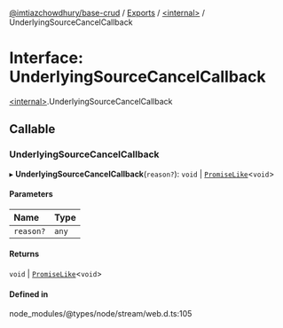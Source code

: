 [@imtiazchowdhury/base-crud](../README.md) / [Exports](../modules.md) / [\<internal\>](../modules/internal_.md) / UnderlyingSourceCancelCallback

# Interface: UnderlyingSourceCancelCallback

[\<internal\>](../modules/internal_.md).UnderlyingSourceCancelCallback

## Callable

### UnderlyingSourceCancelCallback

▸ **UnderlyingSourceCancelCallback**(`reason?`): `void` \| [`PromiseLike`](internal_.PromiseLike.md)\<`void`\>

#### Parameters

| Name | Type |
| :------ | :------ |
| `reason?` | `any` |

#### Returns

`void` \| [`PromiseLike`](internal_.PromiseLike.md)\<`void`\>

#### Defined in

node_modules/@types/node/stream/web.d.ts:105
